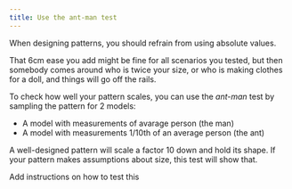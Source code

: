 ```yaml
---
title: Use the ant-man test
---
```


When designing patterns, you should refrain from using absolute values.

That 6cm ease you add might be fine for all scenarios you tested, 
but then somebody comes around who is twice your size, or who is making clothes for a doll, 
and things will go off the rails.

To check how well your pattern scales, you can 
use the *ant-man* test by sampling the pattern for 2 models:

 - A model with measurements of avarage person (the man)
 - A model with measurements 1/10th of an average person (the ant)

A well-designed pattern will scale a factor 10 down and hold its shape.
If your pattern makes assumptions about size, this test will show that.

<Fixme> Add instructions on how to test this </Fixme>

